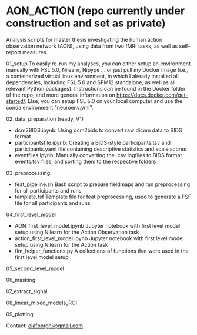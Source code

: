 # AON_ACTION (repo currently under construction and set as private)

Analysis scripts for master thesis investigating the human action observation network (AON), using data from two fMRI tasks, as well as self-report measures.

01_setup
To easily re-run my analyses, you can either setup an environment manually with FSL 5.0, Nilearn, Nipype ... or just pull my Docker image (i.e., a conteinerized virtual linux environment, in which I already installed all dependencies, including FSL 5.0 and SPM12 standalone, as well as all relevant Python packages). Instructions can be found in the Docker folder of the repo, and more general information on https://docs.docker.com/get-started/. Else, you can setup FSL 5.0 on your local computer and use the conda environment "neuroenv.yml". 

02_data_preparation (ready, V1)
- dcm2BIDS.ipynb: Using dcm2bids to convert raw dicom data to BIDS format
- participantsfile.ipynb: Creating a BIDS-style participants.tsv and participants.yaml file containing descriptive statistics and scale scores
- eventfiles.ipynb: Manually converting the .csv logfiles to BIDS format events.tsv files, and sorting them to the respective folders 

03_preprocessing 
- feat_pipeline.sh Bash script to prepare fieldmaps and run preprocessing for all participants and runs
- template.fsf Template file for feat preprocessing, used to generate a FSF file for all participants and runs

04_first_level_model
- AON_first_level_model.ipynb Jupyter notebook with first level model setup using Nilearn for the Action Observation task 
- action_first_level_model.ipynb Jupyter notebook with first level model setup using Nilearn for the Action task 
- flm_helper_functions.py A collections of functions that were used in the first level model setup

05_second_level_model

06_masking

07_extract_signal

08_linear_mixed_models_ROI

09_plotting

Contact: olafborghi@gmail.com




